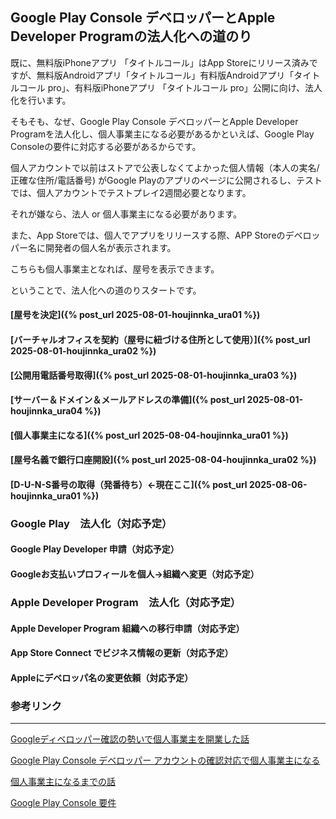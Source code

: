 
## Google Play Console デベロッパーとApple Developer Programの法人化への道のり

既に、無料版iPhoneアプリ 「タイトルコール」はApp Storeにリリース済みですが、無料版Androidアプリ「タイトルコール」有料版Androidアプリ「タイトルコール pro」、有料版iPhoneアプリ 「タイトルコール pro」公開に向け、法人化を行います。


そもそも、なぜ、Google Play Console デベロッパーとApple Developer Programを法人化し、個人事業主になる必要があるかといえば、Google Play Consoleの要件に対応する必要があるからです。

個人アカウントで以前はストアで公表しなくてよかった個人情報（本人の実名/正確な住所/電話番号)
がGoogle Playのアプリのページに公開されるし、テストでは、個人アカウントでテストプレイ2週間必要となります。

それが嫌なら、法人 or 個人事業主になる必要があります。

また、App Storeでは、個人でアプリをリリースする際、APP Storeのデベロッパー名に開発者の個人名が表示されます。

こちらも個人事業主となれば、屋号を表示できます。

ということで、法人化への道のりスタートです。

#### [屋号を決定]({% post_url 2025-08-01-houjinnka_ura01 %})

#### [バーチャルオフィスを契約（屋号に紐づける住所として使用）]({% post_url 2025-08-01-houjinnka_ura02 %})

#### [公開用電話番号取得]({% post_url 2025-08-01-houjinnka_ura03 %})

#### [サーバー＆ドメイン＆メールアドレスの準備]({% post_url 2025-08-01-houjinnka_ura04 %})

#### [個人事業主になる]({% post_url 2025-08-04-houjinnka_ura01 %})

#### [屋号名義で銀行口座開設]({% post_url 2025-08-04-houjinnka_ura02 %})

#### [D-U-N-S番号の取得（発番待ち）←現在ここ]({% post_url 2025-08-06-houjinnka_ura01 %})


### Google Play　法人化（対応予定）

#### Google Play Developer 申請（対応予定）

#### Googleお支払いプロフィールを個人→組織へ変更（対応予定）



### Apple Developer Program　法人化（対応予定）

#### Apple Developer Program 組織への移行申請（対応予定）

#### App Store Connect でビジネス情報の更新（対応予定）

#### Appleにデベロッパ名の変更依頼（対応予定）



### 参考リンク

* * *

[Googleディベロッパー確認の勢いで個人事業主を開業した話](https://note.com/gigabit_million/n/n9ae2c315ed16#c4c43d92-4356-4575-80c1-042237709efa "Googleディベロッパー確認の勢いで個人事業主を開業した話")


[Google Play Console デベロッパー アカウントの確認対応で個人事業主になる](https://zenn.dev/hidenori3/articles/a0b29488c738e4 "Google Play Console デベロッパー アカウントの確認対応で個人事業主になる")

[個人事業主になるまでの話](https://zenn.dev/ashimoto/books/1_appleprogram/viewer/example1 "個人事業主になるまでの話")

[Google Play Console 要件](https://support.google.com/googleplay/android-developer/answer/10788890?hl=ja "Google Play Console 要件")


